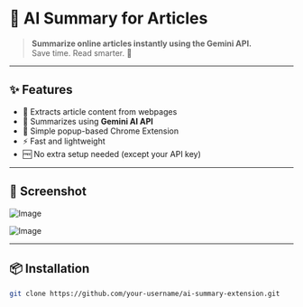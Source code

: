 # 🧠 AI Summary for Articles

> **Summarize online articles instantly using the Gemini API.**  
> Save time. Read smarter. 🚀

---

## ✨ Features

- 📰 Extracts article content from webpages  
- 🤖 Summarizes using **Gemini AI API**  
- 🧩 Simple popup-based Chrome Extension  
- ⚡ Fast and lightweight  
- 🆓 No extra setup needed (except your API key)

---

## 📸 Screenshot

![Image](https://github.com/user-attachments/assets/6ef45345-1ff2-455a-895d-1298b61c22c3)

![Image](https://github.com/user-attachments/assets/42a32c9b-c6d3-4da8-aaef-03819962e352)

---

## 📦 Installation

```bash
git clone https://github.com/your-username/ai-summary-extension.git
